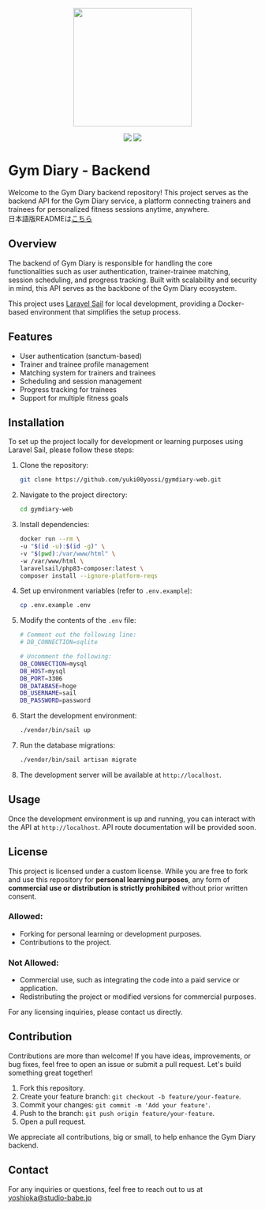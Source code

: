 <p align="center"><img src="https://github.com/user-attachments/assets/826276a0-f9ee-4dc1-8bcc-d1db61efeb32" style="width: 240px;" /></p>

<p align="center" class="budges">
    <img src="https://img.shields.io/badge/PHP-8.3-777BB4.svg?logo=php&style=plastic">
    <img src="https://img.shields.io/badge/Laravel-11.x-E74430.svg?logo=laravel&style=plastic">
</p>

# Gym Diary - Backend

Welcome to the Gym Diary backend repository! This project serves as the backend API for the Gym Diary service, a platform connecting trainers and trainees for personalized fitness sessions anytime, anywhere.  
日本語版READMEは[こちら](https://github.com/yuki00yossi/gymdiary-web/blob/main/README-ja.md)
## Overview

The backend of Gym Diary is responsible for handling the core functionalities such as user authentication, trainer-trainee matching, session scheduling, and progress tracking. Built with scalability and security in mind, this API serves as the backbone of the Gym Diary ecosystem.

This project uses [Laravel Sail](https://laravel.com/docs/11.x/sail) for local development, providing a Docker-based environment that simplifies the setup process.

## Features

- User authentication (sanctum-based)
- Trainer and trainee profile management
- Matching system for trainers and trainees
- Scheduling and session management
- Progress tracking for trainees
- Support for multiple fitness goals

## Installation

To set up the project locally for development or learning purposes using Laravel Sail, please follow these steps:

1. Clone the repository:
    ```bash
    git clone https://github.com/yuki00yossi/gymdiary-web.git
    ```

2. Navigate to the project directory:
    ```bash
    cd gymdiary-web
    ```

3. Install dependencies:
    ```bash
    docker run --rm \
    -u "$(id -u):$(id -g)" \
    -v "$(pwd):/var/www/html" \
    -w /var/www/html \
    laravelsail/php83-composer:latest \
    composer install --ignore-platform-reqs
    ```

4. Set up environment variables (refer to `.env.example`):
    ```bash
    cp .env.example .env
    ```

5. Modify the contents of the `.env` file:
    ```bash
    # Comment out the following line:
    # DB_CONNECTION=sqlite

    # Uncomment the following:
    DB_CONNECTION=mysql
    DB_HOST=mysql
    DB_PORT=3306
    DB_DATABASE=hoge
    DB_USERNAME=sail
    DB_PASSWORD=password
    ```

6. Start the development environment:
    ```bash
    ./vendor/bin/sail up
    ```

7. Run the database migrations:
    ```bash
    ./vendor/bin/sail artisan migrate
    ```

8. The development server will be available at `http://localhost`.


## Usage

Once the development environment is up and running, you can interact with the API at `http://localhost`. API route documentation will be provided soon.

## License

This project is licensed under a custom license. While you are free to fork and use this repository for **personal learning purposes**, any form of **commercial use or distribution is strictly prohibited** without prior written consent.

### Allowed:
- Forking for personal learning or development purposes.
- Contributions to the project.

### Not Allowed:
- Commercial use, such as integrating the code into a paid service or application.
- Redistributing the project or modified versions for commercial purposes.

For any licensing inquiries, please contact us directly.

## Contribution

Contributions are more than welcome! If you have ideas, improvements, or bug fixes, feel free to open an issue or submit a pull request. Let's build something great together!

1. Fork this repository.
2. Create your feature branch: `git checkout -b feature/your-feature`.
3. Commit your changes: `git commit -m 'Add your feature'`.
4. Push to the branch: `git push origin feature/your-feature`.
5. Open a pull request.

We appreciate all contributions, big or small, to help enhance the Gym Diary backend.

## Contact

For any inquiries or questions, feel free to reach out to us at yoshioka@studio-babe.jp
